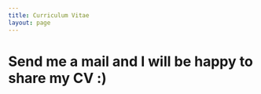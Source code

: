 ```yaml
---
title: Curriculum Vitae
layout: page
---
```


# Send me a mail and I will be happy to share my CV :)
